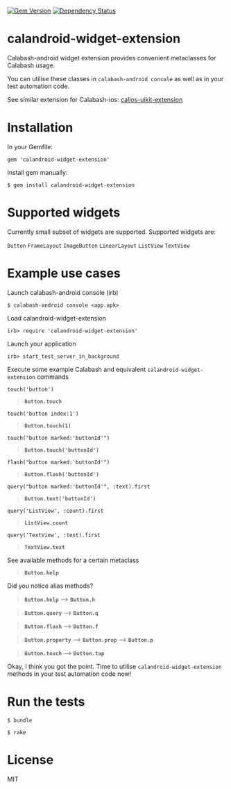 [![Gem Version](https://badge.fury.io/rb/calandroid-widget-extension.svg)](http://badge.fury.io/rb/calandroid-widget-extension)
[![Dependency Status](https://gemnasium.com/JaniJegoroff/calandroid-widget-extension.svg)](https://gemnasium.com/JaniJegoroff/calandroid-widget-extension)

calandroid-widget-extension
==========

Calabash-android widget extension provides convenient metaclasses for Calabash usage.

You can utilise these classes in `calabash-android console` as well as in your test automation code.

See similar extension for Calabash-ios: [calios-uikit-extension](https://github.com/JaniJegoroff/calios-uikit-extension)

Installation
==========

In your Gemfile:

`gem 'calandroid-widget-extension'`

Install gem manually:

`$ gem install calandroid-widget-extension`

Supported widgets
==========

Currently small subset of widgets are supported. Supported widgets are:

`Button`
`FrameLayout`
`ImageButton`
`LinearLayout`
`ListView`
`TextView`

Example use cases
==========

Launch calabash-android console (irb)

`$ calabash-android console <app.apk>`

Load calandroid-widget-extension

`irb> require 'calandroid-widget-extension'`

Launch your application

`irb> start_test_server_in_background`

Execute some example Calabash and equivalent `calandroid-widget-extension` commands

`touch('button')`
> **`Button.touch`**

`touch('button index:1')`
> **`Button.touch(1)`**

`touch("button marked:'buttonId'")`
> **`Button.touch('buttonId')`**

`flash("button marked:'buttonId'")`
> **`Button.flash('buttonId')`**

`query("button marked:'buttonId'", :text).first`
> **`Button.text('buttonId')`**

`query('ListView', :count).first`
> **`ListView.count`**

`query('TextView', :text).first`
> **`TextView.text`**

See available methods for a certain metaclass

> **`Button.help`**

Did you notice alias methods?

> **`Button.help`** --> **`Button.h`**

> **`Button.query`** --> **`Button.q`**

> **`Button.flash`** --> **`Button.f`**

> **`Button.property`** --> **`Button.prop`** --> **`Button.p`**

> **`Button.touch`** --> **`Button.tap`**

Okay, I think you got the point. Time to utilise `calandroid-widget-extension` methods in your test automation code now!

Run the tests
==========

`$ bundle`

`$ rake`

License
==========

MIT
